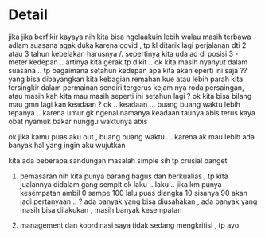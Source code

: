 # Detail

jika jika berfikir kayaya nih kita bisa ngelaakuin lebih walau masih terbawa adlam suasana agak duka karena covid , 
tp kl ditarik lagi perjalanan dti 2 atau 3 tahun kebelakan harusnya /. sepertinya kita uda ad di posisi 3 - meter kedepan .. artinya kita gerak tp dikit .. 
ok kita masih nyanyut dalam suasana .. tp bagaimana setahun kedepan apa kita akan eperti ini saja ?? yang bisa dibayangkan kita kebagian remahan kue atau lebih parah 
kita tersingkir dalam permainan sendiri tergerus kejam nya roda persaingan, atau masih kah kita mau masih seperti ini setahun lagi ? 
ok kita bisa bilang mau gmn lagi kan keadaan ? ok .. keadaan ... buang buang waktu lebih tepanya .. karena umur gk ngenal namanya keadaan taunya abis terus kaya obat nyamuk bakar
nunggu waktunya abis

ok jika kamu puas aku out , buang buang waktu ... karena ak mau lebih ada banyak hal yang ingin aku wujutkan 

kita ada beberapa sandungan masalah simple sih tp crusial banget 

1. pemasaran 
  nih kita punya barang bagus dan berkualias , tp kita jualannya didalam gang sempit ok laku .. laku .. jika km punya kesempatan ambil 0 sampe 100 lalu puas diangka 10 sisanya 90 akan jadi pertanyaan .. ? ada banyak yang bisa diusahakan , ada banyak yang masih bisa dilakukan , masih banyak kesempatan
  
2. management dan koordinasi 
  saya tidak sedang mengkritisi , tp ayo 


